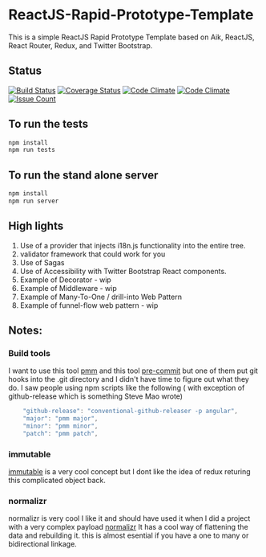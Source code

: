# ReactJS-Rapid-Prototype-Template

This is a simple ReactJS Rapid Prototype Template based on Aik, ReactJS, React Router, Redux, and Twitter Bootstrap.

## Status
[![Build Status](https://travis-ci.org/psenger/ReactJS-Rapid-Prototype-Template.svg?branch=master)](https://travis-ci.org/psenger/ReactJS-Rapid-Prototype-Template)
[![Coverage Status](https://coveralls.io/repos/github/psenger/ReactJS-Rapid-Prototype-Template/badge.svg?branch=master)](https://coveralls.io/github/psenger/ReactJS-Rapid-Prototype-Template?branch=master)
[![Code Climate](https://codeclimate.com/github/codeclimate/codeclimate/badges/gpa.svg)](https://codeclimate.com/github/codeclimate/codeclimate)
[![Code Climate](https://codeclimate.com/github/psenger/ReactJS-Rapid-Prototype-Template/badges/gpa.svg)](https://codeclimate.com/github/psenger/ReactJS-Rapid-Prototype-Template)
[![Issue Count](https://codeclimate.com/github/psenger/ReactJS-Rapid-Prototype-Template/badges/issue_count.svg)](https://codeclimate.com/github/psenger/ReactJS-Rapid-Prototype-Template)

## To run the tests

```bash
npm install
npm run tests
```
## To run the stand alone server

```bash
npm install
npm run server
```

## High lights

1. Use of a provider that injects i18n.js functionality into the entire tree.
2. validator framework that could work for you
3. Use of Sagas
4. Use of Accessibility with Twitter Bootstrap React components.
5. Example of Decorator - wip
6. Example of Middleware - wip
7. Example of Many-To-One / drill-into Web Pattern
8. Example of funnel-flow web pattern - wip


## Notes:

### Build tools

I want to use this tool [pmm](https://www.npmjs.com/package/pmm) and this tool [pre-commit](https://www.npmjs.com/package/pre-commit) but one of them put git hooks into the .git directory and I didn't have time to figure out what they do. I saw people using npm scripts like the following ( with exception of github-release which is something Steve Mao wrote)

```javascript
    "github-release": "conventional-github-releaser -p angular",
    "major": "pmm major",
    "minor": "pmm minor",
    "patch": "pmm patch",
```

### immutable

[immutable](https://facebook.github.io/immutable-js/) is a very cool concept but I dont like the idea of redux returing this complicated object back.


### normalizr

normalizr is very cool I like it and should have used it when I did a project with a very complex payload [normalizr](https://github.com/paularmstrong/normalizr) It has a cool way of flattening the data and rebuilding it. this is almost esential if you have a one to many or bidirectional linkage.
